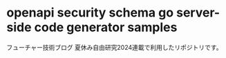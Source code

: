 # openapi security schema go server-side code generator samples

フューチャー技術ブログ 夏休み自由研究2024連載で利用したリポジトリです。

